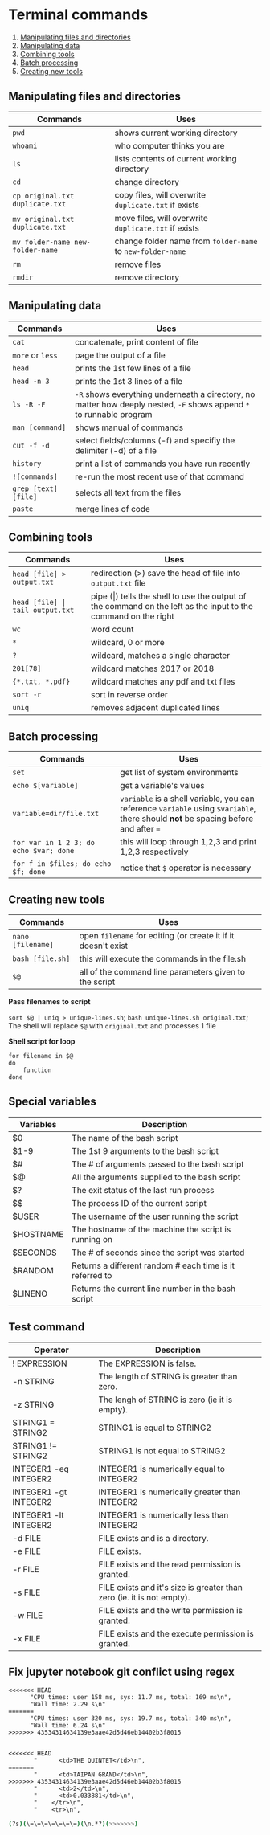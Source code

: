 # Terminal commands
1. [Manipulating files and directories](#manipulating-files-and-directories)
2. [Manipulating data](#manipulating-data)
3. [Combining tools](#combining-tools)
4. [Batch processing](#batch-processing)
5. [Creating new tools](#creating-new-tools)

## Manipulating files and directories

| Commands | Uses |
| --- | --- |
| `pwd` | shows current working directory |
| `whoami` | who computer thinks you are |
| `ls` | lists contents of current working directory |
| `cd` | change directory |
| `cp original.txt duplicate.txt` | copy files, will overwrite `duplicate.txt` if exists |
| `mv original.txt duplicate.txt` | move files, will overwrite `duplicate.txt` if exists |
| `mv folder-name new-folder-name ` | change folder name from `folder-name` to `new-folder-name` |
| `rm` | remove files |
| `rmdir` | remove directory |

## Manipulating data

| Commands | Uses |
| --- | --- |
| `cat` | concatenate, print content of file |
| `more` or `less` | page the output of a file |
| `head` | prints the 1st few lines of a file |
| `head -n 3` | prints the 1st 3 lines of a file |
| `ls -R -F` | `-R` shows everything underneath a directory, no matter how deeply nested, `-F` shows append `*` to runnable program |
| `man [command]` | shows manual of commands |
| `cut -f -d` | select fields/columns (-f) and specifiy the delimiter (-d) of a file |
| `history` | print a list of commands you have run recently |
| `![commands]` | re-run the most recent use of that command |
| `grep [text] [file]` | selects all text from the files |
| `paste` | merge lines of code |

## Combining tools

| Commands | Uses |
| --- | --- |
| `head [file] > output.txt` | redirection (>) save the head of file into `output.txt` file |
| `head [file] \| tail output.txt` | pipe (\|) tells the shell to use the output of the command on the left as the input to the command on the right |
| `wc` | word count |
| `*` | wildcard, 0 or more |
| `?` | wildcard, matches a single character |
| `201[78]` | wildcard matches 2017 or 2018 |
| `{*.txt, *.pdf}` | wildcard matches any pdf and txt files |
| `sort -r` | sort in reverse order |
| `uniq` | removes adjacent duplicated lines |

## Batch processing

| Commands | Uses |
| --- | --- |
| `set` | get list of system environments |
| `echo $[variable]` | get a variable's values |
| `variable=dir/file.txt` | `variable` is a shell variable, you can reference `variable` using `$variable`, there should **not** be spacing before and after `=` |
| `for var in 1 2 3; do echo $var; done`| this will loop through 1,2,3 and print 1,2,3 respectively |
| `for f in $files; do echo $f; done` | notice that `$` operator is necessary |

## Creating new tools
| Commands | Uses |
| --- | --- |
| `nano [filename]` | open `filename` for editing (or create it if it doesn't exist |
| `bash [file.sh]` | this will execute the commands in the file.sh |
| `$@` | all of the command line parameters given to the script |

**Pass filenames to script**

`sort $@ | uniq > unique-lines.sh`; `bash unique-lines.sh original.txt`; The shell will replace `$@` with `original.txt` and processes 1 file

**Shell script for loop**
```
for filename in $@
do
	function
done
```

## Special variables
| Variables | Description |
| --- | --- |
| $0 | The name of the bash script |
| $1-9 | The 1st 9 arguments to the bash script |
| $# | The # of arguments passed to the bash script |
| $@ | All the arguments supplied to the bash script |
| $? | The exit status of the last run process |
| $$ | The process ID of the current script |
| $USER | The username of the user running the script |
| $HOSTNAME | The hostname of the machine the script is running on |
| $SECONDS | The # of seconds since the script was started |
| $RANDOM | Returns a different random # each time is it referred to |
| $LINENO | Returns the current line number in the bash script |

## Test command
| Operator | Description |
| --- | --- |
| ! EXPRESSION | The EXPRESSION is false. |
| -n STRING | The length of STRING is greater than zero. |
| -z STRING | The lengh of STRING is zero (ie it is empty). |
| STRING1 = STRING2 | STRING1 is equal to STRING2 |
| STRING1 != STRING2 | STRING1 is not equal to STRING2 |
| INTEGER1 -eq INTEGER2 | INTEGER1 is numerically equal to INTEGER2 |
| INTEGER1 -gt INTEGER2 | INTEGER1 is numerically greater than INTEGER2 |
| INTEGER1 -lt INTEGER2 | INTEGER1 is numerically less than INTEGER2 |
| -d FILE | FILE exists and is a directory. |
| -e FILE | FILE exists. |
| -r FILE | FILE exists and the read permission is granted. |
| -s FILE | FILE exists and it's size is greater than zero (ie. it is not empty). |
| -w FILE | FILE exists and the write permission is granted. |
| -x FILE | FILE exists and the execute permission is granted. |

## Fix jupyter notebook git conflict using regex

```
<<<<<<< HEAD
      "CPU times: user 158 ms, sys: 11.7 ms, total: 169 ms\n",
      "Wall time: 2.29 s\n"
=======
      "CPU times: user 320 ms, sys: 19.7 ms, total: 340 ms\n",
      "Wall time: 6.24 s\n"
>>>>>>> 43534314634139e3aae42d5d46eb14402b3f8015


<<<<<<< HEAD
       "      <td>THE QUINTET</td>\n",
=======
       "      <td>TAIPAN GRAND</td>\n",
>>>>>>> 43534314634139e3aae42d5d46eb14402b3f8015
       "      <td>2</td>\n",
       "      <td>0.033881</td>\n",
       "    </tr>\n",
       "    <tr>\n",
```

```bash
(?s)(\=\=\=\=\=\=\=)(\n.*?)(>>>>>>>)
```
